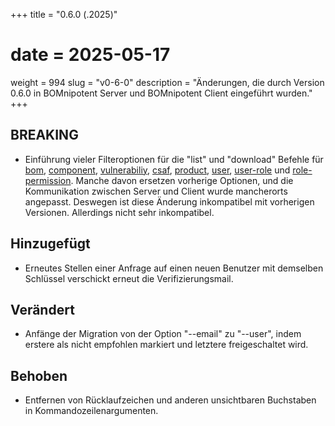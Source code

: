 +++
title = "0.6.0 (.2025)"
# date = 2025-05-17
weight = 994
slug = "v0-6-0"
description = "Änderungen, die durch Version 0.6.0 in BOMnipotent Server und BOMnipotent Client eingeführt wurden."
+++

## BREAKING
- Einführung vieler Filteroptionen für die "list" und "download" Befehle für [bom](/de/client/consumer/boms/), [component](/de/client/consumer/bom-components/), [vulnerabiliy](/de/client/consumer/vulnerabilities/), [csaf](/de/client/consumer/csaf-docs/), [product](/de/client/consumer/products/), [user](/de/client/manager/access-management/user-management/), [user-role](/de/client/manager/access-management/role-assignment/) und [role-permission](/de/client/manager/access-management/role-management/). Manche davon ersetzen vorherige Optionen, und die Kommunikation zwischen Server und Client wurde mancherorts angepasst. Deswegen ist diese Änderung inkompatibel mit vorherigen Versionen. Allerdings nicht sehr inkompatibel.

## Hinzugefügt
- Erneutes Stellen einer Anfrage auf einen neuen Benutzer mit demselben Schlüssel verschickt erneut die Verifizierungsmail.

## Verändert
- Anfänge der Migration von der Option "--email" zu "--user", indem erstere als nicht empfohlen markiert und letztere freigeschaltet wird.

## Behoben
- Entfernen von Rücklaufzeichen und anderen unsichtbaren Buchstaben in Kommandozeilenargumenten.
